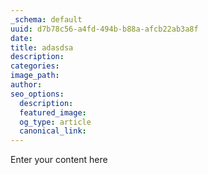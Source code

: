```yaml
---
_schema: default
uuid: d7b78c56-a4fd-494b-b88a-afcb22ab3a8f
date:
title: adasdsa
description:
categories:
image_path:
author:
seo_options:
  description:
  featured_image:
  og_type: article
  canonical_link:
---
```

Enter your content here
